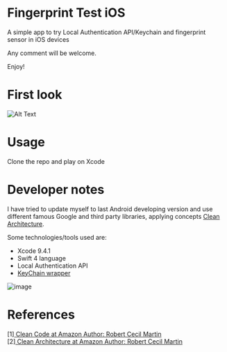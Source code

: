 Fingerprint Test iOS
==============

A simple app to try Local Authentication API/Keychain and fingerprint sensor in iOS devices

Any comment will be welcome.

Enjoy!

# First look

![Alt Text](https://github.com/juliolopeztorres/fingerprint-test-iOS/blob/master/first-look.gif)

 
# Usage

Clone the repo and play on Xcode

# Developer notes

I have tried to update myself to last Android developing version and 
use different famous Google and third party libraries, applying concepts 
[Clean Architecture](https://8thlight.com/blog/uncle-bob/2012/08/13/the-clean-architecture.html). 

Some technologies/tools used are:
- Xcode 9.4.1
- Swift 4 language
- Local Authentication API
- [KeyChain wrapper](https://developer.apple.com/library/archive/samplecode/GenericKeychain/Listings/GenericKeychain_KeychainPasswordItem_swift.html#//apple_ref/doc/uid/DTS40007797-GenericKeychain_KeychainPasswordItem_swift-DontLinkElementID_7)


![image](https://user-images.githubusercontent.com/11597234/33989292-3f18e720-e0c7-11e7-959f-1ce5b1e4a63c.png)

# References

[1]<a href="https://www.amazon.com/Clean-Code-Handbook-Software-Craftsmanship/dp/0132350882" target="_blank"> 
    Clean Code at Amazon 
    </a>
    <a href="https://en.wikipedia.org/wiki/Robert_Cecil_Martin" target="_blank">
    Author: Robert Cecil Martin
    </a>
    <br/>
[2]<a href="https://www.amazon.com/Clean-Architecture-Craftsmans-Software-Structure/dp/0134494164" target="_blank"> 
    Clean Architecture at Amazon 
    </a>
    <a href="https://en.wikipedia.org/wiki/Robert_Cecil_Martin" target="_blank">
    Author: Robert Cecil Martin
    </a>
    <br/>